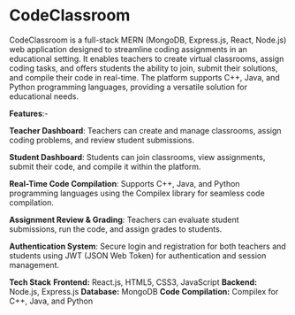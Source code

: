 # CodeClassroom
CodeClassroom is a full-stack MERN (MongoDB, Express.js, React, Node.js) web application designed to streamline coding assignments in an educational setting. It enables teachers to create virtual classrooms, assign coding tasks, and offers students the ability to join, submit their solutions, and compile their code in real-time. The platform supports C++, Java, and Python programming languages, providing a versatile solution for educational needs.

**Features**:-

**Teacher Dashboard**:
Teachers can create and manage classrooms, assign coding problems, and review student submissions.

**Student Dashboard**:
Students can join classrooms, view assignments, submit their code, and compile it within the platform.

**Real-Time Code Compilation**:
Supports C++, Java, and Python programming languages using the Compilex library for seamless code compilation.

**Assignment Review & Grading**:
Teachers can evaluate student submissions, run the code, and assign grades to students.

**Authentication System**:
Secure login and registration for both teachers and students using JWT (JSON Web Token) for authentication and session management.

**Tech Stack**
**Frontend:** React.js, HTML5, CSS3, JavaScript
**Backend:** Node.js, Express.js
**Database:** MongoDB
**Code Compilation:** Compilex for C++, Java, and Python
